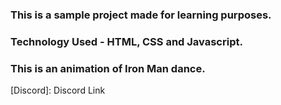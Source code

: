 ### This is a sample project made for learning purposes.
### Technology Used - HTML, CSS and Javascript.

### This is an animation of Iron Man dance.

[Instagram]: Instag
[Discord]: Discord Link